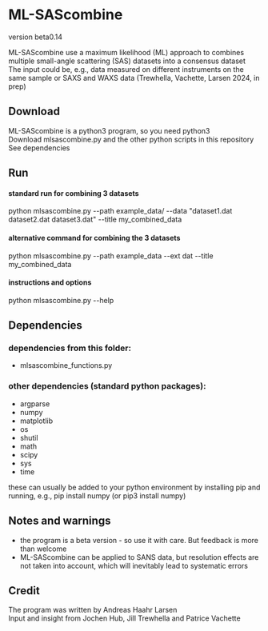 # ML-SAScombine
version beta0.14

ML-SAScombine use a maximum likelihood (ML) approach to combines multiple small-angle scattering (SAS) datasets into a consensus dataset   
The input could be, e.g., data measured on different instruments on the same sample or SAXS and WAXS data (Trewhella, Vachette, Larsen 2024, in prep)   

## Download
ML-SAScombine is a python3 program, so you need python3    
Download mlsascombine.py and the other python scripts in this repository       
See dependencies  

## Run  

#### standard run for combining 3 datasets
python mlsascombine.py --path example_data/ --data "dataset1.dat dataset2.dat dataset3.dat" --title my_combined_data

#### alternative command for combining the 3 datasets
python mlsascombine.py --path example_data --ext dat --title my_combined_data

#### instructions and options
python mlsascombine.py --help

## Dependencies

### dependencies from this folder:     
* mlsascombine_functions.py  

### other dependencies (standard python packages):   
* argparse     
* numpy    
* matplotlib    
* os    
* shutil    
* math    
* scipy
* sys
* time

these can usually be added to your python environment by installing pip and running, e.g., pip install numpy (or pip3 install numpy)    

## Notes  and warnings
* the program is a beta version - so use it with care. But feedback is more than welcome    
* ML-SAScombine can be applied to SANS data, but resolution effects are not taken into account, which will inevitably lead to systematic errors

## Credit
The program was written by Andreas Haahr Larsen   
Input and insight from Jochen Hub, Jill Trewhella and Patrice Vachette   
